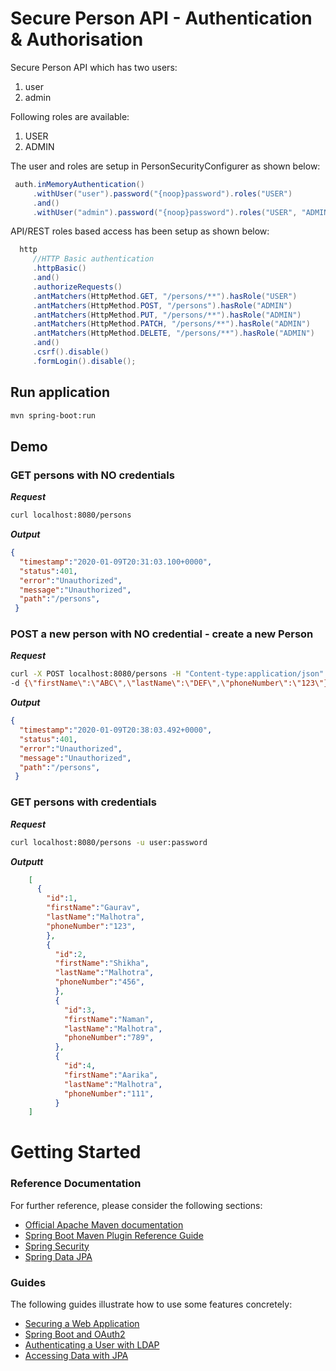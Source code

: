 # Secure Person API - Authentication & Authorisation

Secure Person API which has two users:
1. user
2. admin

Following roles are available:
1. USER
2. ADMIN

The user and roles are setup in PersonSecurityConfigurer as shown below:

```java
 auth.inMemoryAuthentication()
     .withUser("user").password("{noop}password").roles("USER")
     .and()
     .withUser("admin").password("{noop}password").roles("USER", "ADMIN");
```
API/REST roles based access has been setup as shown below:


```java
  http
     //HTTP Basic authentication
     .httpBasic()
     .and()
     .authorizeRequests()
     .antMatchers(HttpMethod.GET, "/persons/**").hasRole("USER")
     .antMatchers(HttpMethod.POST, "/persons").hasRole("ADMIN")
     .antMatchers(HttpMethod.PUT, "/persons/**").hasRole("ADMIN")
     .antMatchers(HttpMethod.PATCH, "/persons/**").hasRole("ADMIN")
     .antMatchers(HttpMethod.DELETE, "/persons/**").hasRole("ADMIN")
     .and()
     .csrf().disable()
     .formLogin().disable();
```

## Run application

```bash
mvn spring-boot:run

```

## Demo


### GET persons with NO credentials

_**Request**_
```bash
curl localhost:8080/persons

```
_**Output**_
```json
{
  "timestamp":"2020-01-09T20:31:03.100+0000",
  "status":401,
  "error":"Unauthorized",
  "message":"Unauthorized",
  "path":"/persons",
 }
```

### POST a new person with NO credential - create a new Person

_**Request**_
```bash
curl -X POST localhost:8080/persons -H "Content-type:application/json" 
-d {\"firstName\":\"ABC\",\"lastName\":\"DEF\",\"phoneNumber\":\"123\"}

```
_**Output**_
```json
{ 
  "timestamp":"2020-01-09T20:38:03.492+0000",
  "status":401,
  "error":"Unauthorized",
  "message":"Unauthorized",
  "path":"/persons",
 }
```

### GET persons with credentials

_**Request**_
```bash
curl localhost:8080/persons -u user:password

```
_**Outputt**_
```json
    [
      {
        "id":1,
        "firstName":"Gaurav",
        "lastName":"Malhotra",
        "phoneNumber":"123",
        },
        {
          "id":2,
          "firstName":"Shikha",
          "lastName":"Malhotra",
          "phoneNumber":"456",
          },
          {
            "id":3,
            "firstName":"Naman",
            "lastName":"Malhotra",
            "phoneNumber":"789",
          },
          {
            "id":4,
            "firstName":"Aarika",
            "lastName":"Malhotra",
            "phoneNumber":"111",
          }
    ]
```


# Getting Started

### Reference Documentation
For further reference, please consider the following sections:

* [Official Apache Maven documentation](https://maven.apache.org/guides/index.html)
* [Spring Boot Maven Plugin Reference Guide](https://docs.spring.io/spring-boot/docs/2.2.2.RELEASE/maven-plugin/)
* [Spring Security](https://docs.spring.io/spring-boot/docs/2.2.2.RELEASE/reference/htmlsingle/#boot-features-security)
* [Spring Data JPA](https://docs.spring.io/spring-boot/docs/2.2.2.RELEASE/reference/htmlsingle/#boot-features-jpa-and-spring-data)

### Guides
The following guides illustrate how to use some features concretely:

* [Securing a Web Application](https://spring.io/guides/gs/securing-web/)
* [Spring Boot and OAuth2](https://spring.io/guides/tutorials/spring-boot-oauth2/)
* [Authenticating a User with LDAP](https://spring.io/guides/gs/authenticating-ldap/)
* [Accessing Data with JPA](https://spring.io/guides/gs/accessing-data-jpa/)

